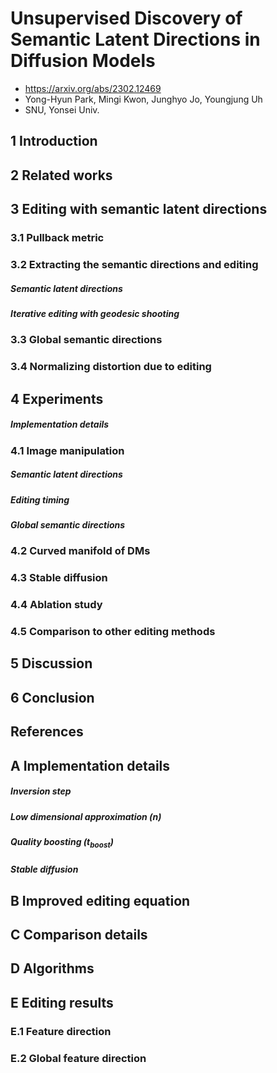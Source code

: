 # Unsupervised Discovery of Semantic Latent Directions in Diffusion Models

- https://arxiv.org/abs/2302.12469
- Yong-Hyun Park, Mingi Kwon, Junghyo Jo, Youngjung Uh
- SNU, Yonsei Univ.

## 1 Introduction

## 2 Related works

## 3 Editing with semantic latent directions

### 3.1 Pullback metric

### 3.2 Extracting the semantic directions and editing

##### Semantic latent directions

##### Iterative editing with geodesic shooting

### 3.3 Global semantic directions

### 3.4 Normalizing distortion due to editing

## 4 Experiments

##### Implementation details

### 4.1 Image manipulation

##### Semantic latent directions

##### Editing timing

##### Global semantic directions

### 4.2 Curved manifold of DMs

### 4.3 Stable diffusion

### 4.4 Ablation study

### 4.5 Comparison to other editing methods

## 5 Discussion

## 6 Conclusion

## References

## A Implementation details

##### Inversion step

##### Low dimensional approximation ($n$)

##### Quality boosting ($t_\text{boost}$)

##### Stable diffusion

## B Improved editing equation

## C Comparison details

## D Algorithms

## E Editing results

### E.1 Feature direction

### E.2 Global feature direction
